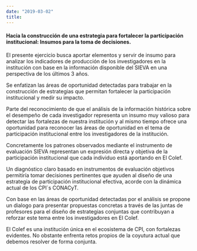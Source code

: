 ```yaml
---
date: "2019-03-02"
title: 
---
```




#### Hacia la construcción de una estrategia para fortalecer la participación institucional: Insumos para la toma de decisiones.

<p align="justify">

El presente ejercicio busca aportar elementos y servir de insumo para analizar los indicadores de producción de los investigadores en la institución con base en la información disponible del SIEVA en una perspectiva  de los últimos 3 años.
</p>


<p align="justify">

Se enfatizan las áreas de oportunidad detectadas para trabajar en la construcción de estrategias que permitan fortalecer la participación institucional y medir su impacto.

</p>



<p align="justify">

Parte del reconocimiento de que el análisis de la información histórica sobre el desempeño de cada investigador representa un insumo muy valioso para detectar las fortalezas de nuestra institución y al mismo tiempo ofrece una oportunidad para reconocer las áreas de oportunidad en el tema de participación institucional entre los investigadores de la institución.

</p>


<p align="justify">

Concretamente los patrones observados mediante el instrumento de evaluación SIEVA representan un expresión directa y objetiva de la participación institucional que cada individuo está aportando en El Colef.
</p>



<p align="justify">

Un diagnóstico claro basado en instrumentos de evaluación objetivos permitiría tomar decisiones pertinentes que ayuden al diseño de una estrategia de participación institucional efectiva, acorde con la  dinámica actual de los CPI´s CONACyT. 
</p>



<p align="justify">

Con base en las áreas de oportunidad detectadas por el análisis se propone un dialogo para presentar propuestas concretas a través de las juntas de profesores para el diseño de estrategias conjuntas que contribuyan a reforzar este tema entre los investigadores en El Colef.

El Colef es una institución única en el ecosistema de CPI, con fortalezas evidentes. No obstante enfrenta retos propios de la coyutura actual que debemos resolver de forma conjunta. 
</p>

